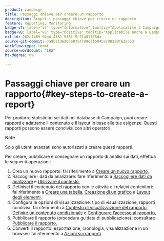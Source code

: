 ```yaml
---
product: campaign
title: Passaggi chiave per creare un rapporto
description: Scopri i passaggi chiave per creare un rapporto
feature: Reporting, Monitoring
badge-v7: label="v7" type="Informative" tooltip="Applicabile a Campaign Classic v7"
badge-v8: label="v8" type="Positive" tooltip="Applicabile anche a Campaign v8"
exl-id: 262c1469-94b4-4f81-9f6f-5c7f481765da
source-git-commit: 3a9b21d626b60754789c3f594ba798309f62a553
workflow-type: tm+mt
source-wordcount: '182'
ht-degree: 0%

---
```


# Passaggi chiave per creare un rapporto{#key-steps-to-create-a-report}



Per produrre statistiche sui dati nel database di Campaign, puoi creare rapporti e adattarne il contenuto e il layout in base alle tue esigenze. Questi rapporti possono essere condivisi con altri operatori.

>[!NOTE]
>
>Solo gli utenti avanzati sono autorizzati a creare questi rapporti.

Per creare, pubblicare e consegnare un rapporto di analisi sui dati, effettua le seguenti operazioni:

1. Crea un nuovo rapporto: fai riferimento a [Creare un nuovo rapporto](../../reporting/using/creating-a-new-report.md),
1. Raccogliere i dati da analizzare: fare riferimento a [Raccogliere dati da analizzare](../../reporting/using/collecting-data-to-analyze.md) e [Utilizzare il contesto](../../reporting/using/using-the-context.md),
1. Definisci il contenuto del rapporto con le attività e i relativi contenitori: fai riferimento a [Creare una tabella](../../reporting/using/creating-a-table.md), [Creazione di un grafico](../../reporting/using/creating-a-chart.md) e [Layout degli elementi](../../reporting/using/element-layout.md),
1. Configura le opzioni di visualizzazione: tipo di visualizzazione, rapporti condivisi: fai riferimento a [Contesto di visualizzazione del rapporto](../../reporting/using/configuring-access-to-the-report.md#report-display-context), [Definire un contenuto condizionale](../../reporting/using/defining-a-conditional-content.md) e [Configurare l’accesso al rapporto](../../reporting/using/configuring-access-to-the-report.md),
1. Pubblicare il rapporto (procedura guidata di pubblicazione): consultare [Pubblicare il rapporto](../../reporting/using/configuring-access-to-the-report.md#publishing-the-report),
1. Converti il rapporto: esportazione, cronologia, visualizzazione in un browser: fai riferimento a [Azioni sui rapporti](../../reporting/using/actions-on-reports.md).
